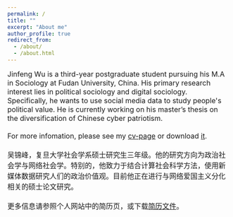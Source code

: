 ```yaml
---
permalink: /
title: ""
excerpt: "About me"
author_profile: true
redirect_from: 
  - /about/
  - /about.html
---
```


<font size="3">
Jinfeng Wu is a third-year postgraduate student pursuing his M.A in Sociology at Fudan University, China. His primary research interest lies in political sociology and digital sociology. Specifically, he wants to use social media data to study people's political value. He is currently working on his master’s thesis on the diversification of Chinese cyber patriotism.<br>
<br>
For more infomation, please see my <a href="https://wujinfeng0715.github.io/cv/">cv-page</a> or download <a href="https://wujinfeng0715.github.io//files/CV-JinfengWu-20200614.pdf">it</a>.<br>
<br>
吴锦峰，复旦大学社会学系硕士研究生三年级。他的研究方向为政治社会学与网络社会学。特别的，他致力于结合计算社会科学方法，使用新媒体数据研究人们的政治价值观。目前他正在进行与网络爱国主义分化相关的硕士论文研究。<br>
<br>
更多信息请参照个人网站中的简历页，或下载<a href="https://wujinfeng0715.github.io//files/科研履历-吴锦峰-20200606.pdf">简历文件</a>。
</font>



